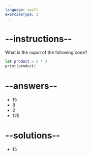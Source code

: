 ```yaml
---
language: swift
exerciseType: 3
---
```


# --instructions--

What is the ouput of the following code?
```swift
let product = 5 * 3
print(product)
```

# --answers--

- 15
- 8
- 2
- 125

# --solutions--

- 15
